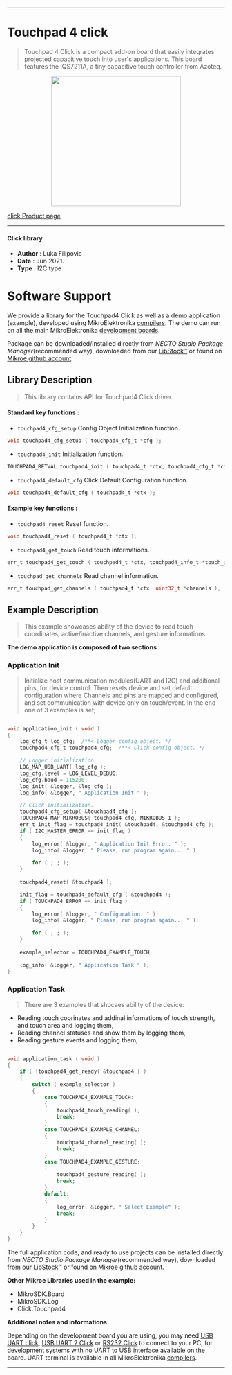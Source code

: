 
---
# Touchpad 4 click

> Touchpad 4 Click is a compact add-on board that easily integrates projected capacitive touch into user's applications. This board features the IQS7211A, a tiny capacitive touch controller from Azoteq.

<p align="center">
  <img src="https://download.mikroe.com/images/click_for_ide/touchpad_4_click.png" height=300px>
</p>

[click Product page](https://www.mikroe.com/touchpad-4-click)

---


#### Click library

- **Author**        : Luka Filipovic
- **Date**          : Jun 2021.
- **Type**          : I2C type


# Software Support

We provide a library for the Touchpad4 Click
as well as a demo application (example), developed using MikroElektronika
[compilers](https://www.mikroe.com/necto-studio).
The demo can run on all the main MikroElektronika [development boards](https://www.mikroe.com/development-boards).

Package can be downloaded/installed directly from *NECTO Studio Package Manager*(recommended way), downloaded from our [LibStock&trade;](https://libstock.mikroe.com) or found on [Mikroe github account](https://github.com/MikroElektronika/mikrosdk_click_v2/tree/master/clicks).

## Library Description

> This library contains API for Touchpad4 Click driver.

#### Standard key functions :

- `touchpad4_cfg_setup` Config Object Initialization function.
```c
void touchpad4_cfg_setup ( touchpad4_cfg_t *cfg );
```

- `touchpad4_init` Initialization function.
```c
TOUCHPAD4_RETVAL touchpad4_init ( touchpad4_t *ctx, touchpad4_cfg_t *cfg );
```

- `touchpad4_default_cfg` Click Default Configuration function.
```c
void touchpad4_default_cfg ( touchpad4_t *ctx );
```

#### Example key functions :

- `touchpad4_reset` Reset function.
```c
void touchpad4_reset ( touchpad4_t *ctx );
```

- `touchpad4_get_touch` Read touch informations.
```c
err_t touchpad4_get_touch ( touchpad4_t *ctx, touchpad4_info_t *touch_info );
```

- `touchpad_get_channels` Read channel information.
```c
err_t touchpad_get_channels ( touchpad4_t *ctx, uint32_t *channels );
```

## Example Description

> This example showcases ability of the device to read touch coordinates, 
active/inactive channels, and gesture informations.

**The demo application is composed of two sections :**

### Application Init

> Initialize host communication modules(UART and I2C)  and additional pins,
for device control. Then resets device and set default configuration where
Channels and pins are mapped and configured, and set communication with device
only on touch/event. In the end one of 3 examples is set;

```c

void application_init ( void ) 
{
    log_cfg_t log_cfg;  /**< Logger config object. */
    touchpad4_cfg_t touchpad4_cfg;  /**< Click config object. */

    // Logger initialization.
    LOG_MAP_USB_UART( log_cfg );
    log_cfg.level = LOG_LEVEL_DEBUG;
    log_cfg.baud = 115200;
    log_init( &logger, &log_cfg );
    log_info( &logger, " Application Init " );

    // Click initialization.
    touchpad4_cfg_setup( &touchpad4_cfg );
    TOUCHPAD4_MAP_MIKROBUS( touchpad4_cfg, MIKROBUS_1 );
    err_t init_flag = touchpad4_init( &touchpad4, &touchpad4_cfg );
    if ( I2C_MASTER_ERROR == init_flag ) 
    {
        log_error( &logger, " Application Init Error. " );
        log_info( &logger, " Please, run program again... " );

        for ( ; ; );
    }
    
    touchpad4_reset( &touchpad4 );

    init_flag = touchpad4_default_cfg ( &touchpad4 );
    if ( TOUCHPAD4_ERROR == init_flag ) 
    {
        log_error( &logger, " Configuration. " );
        log_info( &logger, " Please, run program again... " );

        for ( ; ; );
    }
    
    example_selector = TOUCHPAD4_EXAMPLE_TOUCH;
    
    log_info( &logger, " Application Task " );
}

```

### Application Task

> There are 3 examples that shocaes ability of the device: 
 - Reading touch coorinates and addinal informations of touch strength, 
   and touch area and logging them,
 - Reading channel statuses and show them by logging them,
 - Reading gesture events and logging them;

```c

void application_task ( void ) 
{
    if ( !touchpad4_get_ready( &touchpad4 ) )
    {
        switch ( example_selector )
        {
            case TOUCHPAD4_EXAMPLE_TOUCH:
            {
                touchpad4_touch_reading( );
                break;
            }
            case TOUCHPAD4_EXAMPLE_CHANNEL:
            {
                touchpad4_channel_reading( );
                break;
            }
            case TOUCHPAD4_EXAMPLE_GESTURE:
            {
                touchpad4_gesture_reading( );
                break;
            }
            default:
            {
                log_error( &logger, " Select Example" );
                break;
            }
        } 
    }
}

```

The full application code, and ready to use projects can be installed directly from *NECTO Studio Package Manager*(recommended way), downloaded from our [LibStock&trade;](https://libstock.mikroe.com) or found on [Mikroe github account](https://github.com/MikroElektronika/mikrosdk_click_v2/tree/master/clicks).

**Other Mikroe Libraries used in the example:**

- MikroSDK.Board
- MikroSDK.Log
- Click.Touchpad4

**Additional notes and informations**

Depending on the development board you are using, you may need
[USB UART click](https://www.mikroe.com/usb-uart-click),
[USB UART 2 Click](https://www.mikroe.com/usb-uart-2-click) or
[RS232 Click](https://www.mikroe.com/rs232-click) to connect to your PC, for
development systems with no UART to USB interface available on the board. UART
terminal is available in all MikroElektronika
[compilers](https://shop.mikroe.com/compilers).

---
